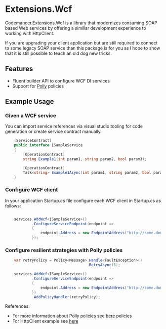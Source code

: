 # Extensions.Wcf

Codemancer.Extensions.Wcf is a library that modernizes consuming SOAP based Web services by offering a similiar development experience to working with HttpClient.

If you are upgrading your client application but are still required to connect to some legacy SOAP service than this package is for you as I hope to show that it is still possible to teach an old dog new tricks.

## Features

- Fluent builder API to configure WCF DI services
- Support for [Polly](https://github.com/App-vNext/Polly) policies

## Example Usage

### Given a WCF service

You can import service references via visual studio tooling for code generation or create service contract manually.
```csharp
    [ServiceContract]
    public interface ISampleService
    {
        [OperationContract]
        string Example1(int param1, string param2, bool param3);

        [OperationContract]
        Task<string> Example1Async(int param1, string param2, bool param3);
    }
```

### Configure WCF client

In your application Startup.cs file configure each WCF client in Startup.cs as follows:

```csharp

    services.AddWcf<ISampleService>()
            .ConfigureServiceEndpoint(endpoint =>
            {
                endpoint.Address = new EndpointAddress("http://some.domain.com/endpoint.svc");
            });
```

### Configure resilient strategies with Polly policies

```csharp
    var retryPolicy = Policy<Message>.Handle<FaultException>()
                                     .RetryAsync(3);

    services.AddWcf<ISampleService>()
            .ConfigureServiceEndpoint(endpoint =>
            {
                endpoint.Address = new EndpointAddress("http://some.domain.com/endpoint.svc");
            })
            .AddPolicyHandler(retryPolicy);
```
References:
- For more information about Polly policies see [here](https://github.com/App-vNext/Polly) policies
- For HttpClient example see [here](https://learn.microsoft.com/en-us/dotnet/architecture/microservices/implement-resilient-applications/implement-http-call-retries-exponential-backoff-polly)
